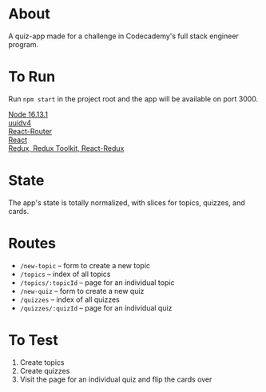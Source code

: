 # About

A quiz-app made for a challenge in Codecademy's full stack engineer program. 

# To Run

Run `npm start` in the project root and the app will be available on port 3000.

[Node 16.13.1](https://docs.npmjs.com/downloading-and-installing-node-js-and-npm) <br/>
[uuidv4](https://www.npmjs.com/package/uuidv4) <br/>
[React-Router](https://www.npmjs.com/package/react-router) <br/>
[React](https://reactjs.org/) <br/>
[Redux, Redux Toolkit, React-Redux](https://redux.js.org/) <br/>


# State

The app's state is totally normalized, with slices for topics, quizzes, and cards.

# Routes

- `/new-topic` – form to create a new topic
- `/topics` – index of all topics
- `/topics/:topicId` – page for an individual topic
- `/new-quiz` – form to create a new quiz
- `/quizzes` – index of all quizzes
- `/quizzes/:quizId` – page for an individual quiz

# To Test

1. Create topics
2. Create quizzes
3. Visit the page for an individual quiz and flip the cards over